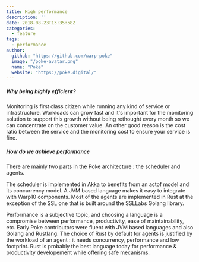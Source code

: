```yaml
---
title: High performance
description: ''
date: 2018-08-23T13:35:58Z
categories:
  - feature
tags:
  - performance
author:
  github: "https://github.com/warp-poke"
  image: "/poke-avatar.png"
  name: "Poke"
  website: "https://poke.digital/"
---
```


##### Why being highly efficient?

Monitoring is first class citizen while running any kind of service or infrastructure. Workloads can grow fast and it's important for the monitoring solution to support this growth without being rethought every month so we can concentrate on the customer value. An other good reason is the cost ratio between the service and the monitoring cost to ensure your service is fine.

##### How do we achieve performance

There are mainly two parts in the Poke architecture : the scheduler and agents.

The scheduler is implemented in Akka to benefits from an actof model and its concurrency model. A JVM based language makes it easy to integrate with Warp10 components. Most of the agents are implemented in Rust at the exception of the SSL one that is built around the SSLLabs Golang library. 

Performance is a subjective topic, and choosing a language is a compromise between performance, productivity, ease of maintainability, etc. Early Poke contributors were fluent with JVM based languages and also Golang and Rustlang. The choice of Rust by default for agents is justified by the workload of an agent : it needs concurrency, performance and low footprint. Rust is probably the best language today for performance & productivity developement while offering safe mecanisms.